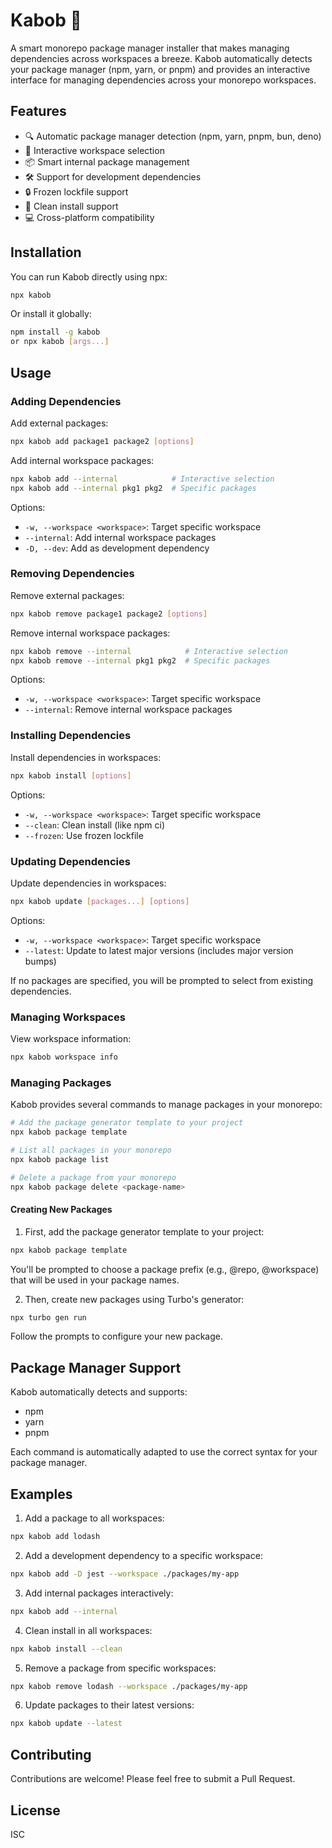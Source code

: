 # Kabob 🍖

A smart monorepo package manager installer that makes managing dependencies across workspaces a breeze. Kabob automatically detects your package manager (npm, yarn, or pnpm) and provides an interactive interface for managing dependencies across your monorepo workspaces.

## Features

- 🔍 Automatic package manager detection (npm, yarn, pnpm, bun, deno)
- 🎯 Interactive workspace selection
- 📦 Smart internal package management
- 🛠️ Support for development dependencies
- 🔒 Frozen lockfile support
- 🧹 Clean install support
- 💻 Cross-platform compatibility

## Installation

You can run Kabob directly using npx:

```bash
npx kabob
```

Or install it globally:

```bash
npm install -g kabob
or npx kabob [args...]
```

## Usage

### Adding Dependencies

Add external packages:
```bash
npx kabob add package1 package2 [options]
```

Add internal workspace packages:
```bash
npx kabob add --internal            # Interactive selection
npx kabob add --internal pkg1 pkg2  # Specific packages
```

Options:
- `-w, --workspace <workspace>`: Target specific workspace
- `--internal`: Add internal workspace packages
- `-D, --dev`: Add as development dependency

### Removing Dependencies

Remove external packages:
```bash
npx kabob remove package1 package2 [options]
```

Remove internal workspace packages:
```bash
npx kabob remove --internal            # Interactive selection
npx kabob remove --internal pkg1 pkg2  # Specific packages
```

Options:
- `-w, --workspace <workspace>`: Target specific workspace
- `--internal`: Remove internal workspace packages

### Installing Dependencies

Install dependencies in workspaces:
```bash
npx kabob install [options]
```

Options:
- `-w, --workspace <workspace>`: Target specific workspace
- `--clean`: Clean install (like npm ci)
- `--frozen`: Use frozen lockfile

### Updating Dependencies

Update dependencies in workspaces:
```bash
npx kabob update [packages...] [options]
```

Options:
- `-w, --workspace <workspace>`: Target specific workspace
- `--latest`: Update to latest major versions (includes major version bumps)

If no packages are specified, you will be prompted to select from existing dependencies.

### Managing Workspaces

View workspace information:
```bash
npx kabob workspace info
```

### Managing Packages

Kabob provides several commands to manage packages in your monorepo:

```bash
# Add the package generator template to your project
npx kabob package template

# List all packages in your monorepo
npx kabob package list

# Delete a package from your monorepo
npx kabob package delete <package-name>
```

#### Creating New Packages

1. First, add the package generator template to your project:
```bash
npx kabob package template
```
You'll be prompted to choose a package prefix (e.g., @repo, @workspace) that will be used in your package names.

2. Then, create new packages using Turbo's generator:
```bash
npx turbo gen run
```
Follow the prompts to configure your new package.

## Package Manager Support

Kabob automatically detects and supports:
- npm
- yarn
- pnpm

Each command is automatically adapted to use the correct syntax for your package manager.

## Examples

1. Add a package to all workspaces:
```bash
npx kabob add lodash
```

2. Add a development dependency to a specific workspace:
```bash
npx kabob add -D jest --workspace ./packages/my-app
```

3. Add internal packages interactively:
```bash
npx kabob add --internal
```

4. Clean install in all workspaces:
```bash
npx kabob install --clean
```

5. Remove a package from specific workspaces:
```bash
npx kabob remove lodash --workspace ./packages/my-app
```

6. Update packages to their latest versions:
```bash
npx kabob update --latest
```

## Contributing

Contributions are welcome! Please feel free to submit a Pull Request.

## License

ISC